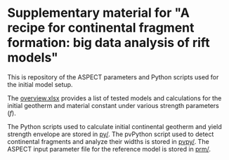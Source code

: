 # Supplementary material for "A recipe for continental fragment formation: big data analysis of rift models"

This is repository of the ASPECT parameters and Python scripts used for the initial model setup. 

The [overview.xlsx](https://github.com/alanjyu/fragment_recipe/blob/main/overview.xlsx) provides a list of tested models and calculations for the initial geotherm and material constant under various strength parameters ($f$).

The Python scripts used to calculate initial continental geotherm and yield strength envelope are stored in [py/](https://github.com/alanjyu/fragment_recipe/tree/main/py). The pvPython script used to detect continental fragments and analyze their widths is stored in [pvpy/](https://github.com/alanjyu/fragment_recipe/tree/main/pvpy). The ASPECT input parameter file for the reference model is stored in [prm/](https://github.com/alanjyu/fragment_recipe/tree/main/prm).

